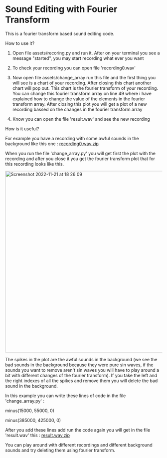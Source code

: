# Sound Editing with Fourier Transform

This is a fourier transform based sound editing code.

How to use it?

1. Open file assets/recoring.py and run it. After on your terminal you see a message "started", you may start recording what ever you want

2. To check your recording you can open file 'recording0.wav'

3. Now open file assets/change_array run this file and the first thing you will see is a chart of your recording. After closing this chart another chart
will pop out. This chart is the fourier transform of your recording. You can change this fourier transform array on line 49 where i have explained how
to change the value of the elements in the fourier transform array. After closing this plot you will get a plot of a new recording bassed on the changes
in the fourier transform array

4. Know you can open the file 'result.wav' and see the new recording

How is it useful?

For example you have a recording with some awful sounds in the background like this one : [recording0.wav.zip](https://github.com/Dragon267/Sound_Editing_with_Fourier_Transform/files/10059047/recording0.wav.zip)

When you run the file 'change_array.py' you will get first the plot with the recording and after you close it you get the fourier transform plot that for this recording looks like this.

<img width="582" alt="Screenshot 2022-11-21 at 18 26 09" src="https://user-images.githubusercontent.com/112898086/203120916-f9dadfa6-c878-4faf-8566-1e103e30e722.png">

The spikes in the plot are the awful sounds in the background (we see the bad sounds in the background because they were pure sin waves, if the sounds you
want to remove aren't sin waves you will have to play around a bit with different changes of the fourier transform). If you take the left and the right indexes of all the spikes and remove them you will delete the bad sound in the background.

In this example you can write these lines of code in the file 'change_array.py' :

minus(15000, 55000, 0)

minus(385000, 425000, 0)

After you add these lines add run the code again you will get in the file 'result.wav' this : [result.wav.zip](https://github.com/Dragon267/Sound_Editing_with_Fourier_Transform/files/10059134/result.wav.zip)


You can play around with different recordings and different background sounds and try deleting them using fourier transform.
